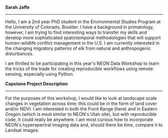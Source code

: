 **Sarah Jaffe**

***

Hello, I am a 2nd year PhD student in the Environmental Studies Program at the University of Colorado, Boulder. I have a background in primatology, however, I am trying to find interesting ways to transfer my skills and develop more sophisticated spatiotemporal methodologies that will support human-wildlife conflict management in the U.S.  I am currently interested in the changing migratory patterns of elk from natural and anthropogenic disturbances. 

I am thrilled to be participating in this year's NEON Data Workshop to learn the tricks of the trade for creating reproducible workflows using remote sensing, especially using Python.    

**Capstone Project Description**
***
For the purposes of this workshop, I would like to look at landscape scale changes in vegetation across time; this could be in the form of land cover and/or NDVI.  I am interested in both the Front Range (here) and in Eastern Oregon (which is most similar to NEON's Utah site), but with reproducible code, it could really be anywhere.  I am most curious how to incorporate NEON's hyperspectral imaging data and, should there be time, compare it to Landsat images.
